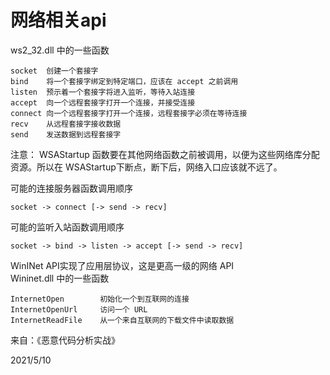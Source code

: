 # 网络相关api

ws2_32.dll 中的一些函数  
```
socket  创建一个套接字
bind    将一个套接字绑定到特定端口，应该在 accept 之前调用
listen  预示着一个套接字将进入监听，等待入站连接 
accept  向一个远程套接字打开一个连接，并接受连接
connect 向一个远程套接字打开一个连接，远程套接字必须在等待连接
recv    从远程套接字接收数据
send    发送数据到远程套接字
```

注意： WSAStartup 函数要在其他网络函数之前被调用，以便为这些网络库分配资源。所以在 WSAStartup下断点，断下后，网络入口应该就不远了。  

可能的连接服务器函数调用顺序  
```
socket -> connect [-> send -> recv]
```
可能的监听入站函数调用顺序  
```
socket -> bind -> listen -> accept [-> send -> recv]
```

WinINet API实现了应用层协议，这是更高一级的网络 API  
Wininet.dll 中的一些函数  
```
InternetOpen        初始化一个到互联网的连接
InternetOpenUrl     访问一个 URL
InternetReadFile    从一个来自互联网的下载文件中读取数据
```


来自：《恶意代码分析实战》  


2021/5/10  
